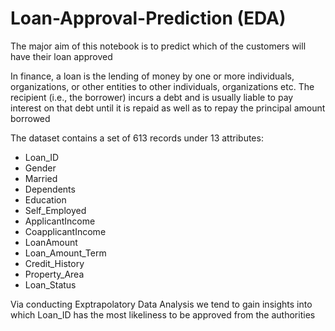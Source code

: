 # Loan-Approval-Prediction (EDA) 
The major aim of this notebook is to predict which of the customers will have their loan approved

In finance, a loan is the lending of money by one or more individuals, organizations, or other entities to other individuals, organizations etc. The recipient (i.e., the borrower) incurs a debt and is usually liable to pay interest on that debt until it is repaid as well as to repay the principal amount borrowed

The dataset contains a set of 613 records under 13 attributes:
- Loan_ID	
- Gender	
- Married	
- Dependents	
- Education	
- Self_Employed	
- ApplicantIncome	
- CoapplicantIncome	
- LoanAmount	
- Loan_Amount_Term	
- Credit_History	
- Property_Area	
- Loan_Status

Via conducting Exptrapolatory Data Analysis we tend to gain insights into which Loan_ID has the most likeliness to be approved from the authorities
